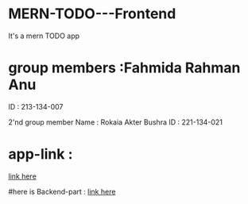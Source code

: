 # MERN-TODO---Frontend
It's a mern TODO app
# group members :Fahmida Rahman Anu
ID : 213-134-007

2'nd group member Name :   Rokaia Akter Bushra
ID : 221-134-021

# app-link : 
[link here ](https://todo-app-134007.netlify.app/)

#here is Backend-part :
[link here ](https://github.com/007fahmida/MERN-TODO---Backend/tree/main)
